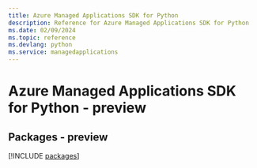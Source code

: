 ```yaml
---
title: Azure Managed Applications SDK for Python
description: Reference for Azure Managed Applications SDK for Python
ms.date: 02/09/2024
ms.topic: reference
ms.devlang: python
ms.service: managedapplications
---
```

# Azure Managed Applications SDK for Python - preview
## Packages - preview
[!INCLUDE [packages](managed-applications-index.md)]